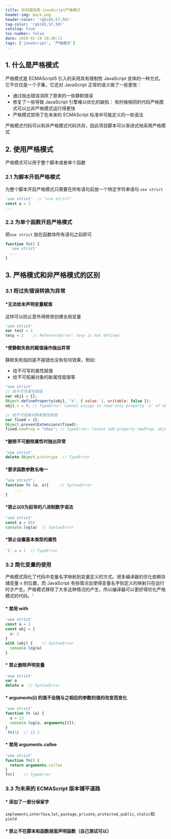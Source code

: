 ```yaml
---
title: 非权威指南-javaScript严格模式
header-img: back.png
header-color: 'rgb(65,57,50)'
tag-color: 'rgb(65,57,50)'
catalog: true
toc-number: false
date: 2020-02-19 18:30:11
tags: ['javaScript', '严格模式']
---
```


## 1. 什么是严格模式

严格模式是 ECMAScript5 引入的采用具有限制性 JavaScript 变体的一种方式。它不仅仅是一个子集，它还对 JavaScript 正常的语义做了一些更改：

- 通过抛出错误消除了原来的一些静默错误
- 修复了一些导致 JavaScript 引擎难以优化的缺陷： 有时候相同的代码严格模式可以比非严格模式运行得更快
- 严格模式禁用了在未来的 ECMAScript 标准中可能定义的一些语法

严格模式代码可以和非严格模式代码共存，因此项目脚本可以渐进式地采用严格模式

## 2. 使用严格模式

严格模式可以用于整个脚本或者单个函数

### 2.1 为脚本开启严格模式

为整个脚本开启严格模式只需要在所有语句前放一个特定字符串语句 `use strict`

```js
'use strict'  // "use strict"
const a = 1
...
```

### 2.2 为单个函数开启严格模式

把`use strict` 放在函数体所有语句之前即可

```js
function fn() {
  'use strict'
  ...  
}
```

## 3. 严格模式和非严格模式的区别

### 3.1 将过失错误转换为异常

#### *无法给未声明变量赋值

这样可以防止意外得修改创建全局变量

```js
'use strict'
var test = 1 
tesy = 2	// ReferenceError: tesy is not defined
```

#### *使静默失败的赋值操作抛出异常

静默失败指的是不报错也没有任何效果，例如:

- 给不可写的属性赋值
- 给不可拓展对象的新属性赋值等

```js
'use strict'
// 给不可写属性赋值
var obj1 = {};
Object.defineProperty(obj1, "x", { value: 1, writable: false });
obj1.x = 9; // TypeError: Cannot assign to read only property 'x' of object

// 给不可拓展对象新属性赋值
var fixed = {};
Object.preventExtensions(fixed);
fixed.newProp = "ohai"; // TypeError: Cannot add property newProp, object is not extensible
```

#### *删除不可删除属性时抛出异常

```js
'use strict'
delete Object.prototype  // TypeError
```

#### *要求函数参数名唯一

```js
"use strict";
function fn (a, a){ 	// SyntaxError
    ...
}
```

#### *禁止以0为前导的八进制数字语法

```js
'use strict'
const a = 015
console.log(a)  // SyntaxError
```

#### *禁止设置基本类型的属性

```js
'1'.a = 1  // TypeError
```

### 3.2 简化变量的使用

严格模式简化了代码中变量名字映射到变量定义的方式。很多编译器的优化依赖存储变量 x 的位置，而 JavaScript 有些情况会使得变量名字到定义的映射只在运行时才产生。严格模式移除了大多这种情况的产生，所以编译器可以更好得优化严格模式的代码。‘

#### * 禁用 with

```js
'use strict'
const a = 1
const obj = {
  a: 2
}	
with (obj) {	// SyntaxError
  console.log(a)
}
```

#### * 禁止删除声明变量

```js
'use strict'
var a
delete a  // SyntaxError
```

#### * arguments[i] 的值不会随与之相应的参数的值的改变而变化 

```js
'use strict'
function fn (a) {
  a = 13
  console.log(a, arguments[0]);
}
 fn(1)	// 13 1
```

#### * 禁用 arguments.callee

```js
'use strict'
function fn() {
  return arguments.callee
}
fn()	// TypeError
```

### 3.3 为未来的 ECMAScript 版本铺平道路

#### * 添加了一部分保留字

`implements`,`interface`,`let`, `package`, `private`, `protected`, `public`, `static`和`yield` 

#### * 禁止不在脚本和函数层面声明函数（自己测试可以）

